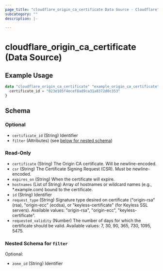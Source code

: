 ```yaml
---
page_title: "cloudflare_origin_ca_certificate Data Source - Cloudflare"
subcategory: ""
description: |-
  
---
```


# cloudflare_origin_ca_certificate (Data Source)



## Example Usage

```terraform
data "cloudflare_origin_ca_certificate" "example_origin_ca_certificate" {
  certificate_id = "023e105f4ecef8ad9ca31a8372d0c353"
}
```

<!-- schema generated by tfplugindocs -->
## Schema

### Optional

- `certificate_id` (String) Identifier
- `filter` (Attributes) (see [below for nested schema](#nestedatt--filter))

### Read-Only

- `certificate` (String) The Origin CA certificate. Will be newline-encoded.
- `csr` (String) The Certificate Signing Request (CSR). Must be newline-encoded.
- `expires_on` (String) When the certificate will expire.
- `hostnames` (List of String) Array of hostnames or wildcard names (e.g., *.example.com) bound to the certificate.
- `id` (String) Identifier
- `request_type` (String) Signature type desired on certificate ("origin-rsa" (rsa), "origin-ecc" (ecdsa), or "keyless-certificate" (for Keyless SSL servers).
Available values: "origin-rsa", "origin-ecc", "keyless-certificate".
- `requested_validity` (Number) The number of days for which the certificate should be valid.
Available values: 7, 30, 90, 365, 730, 1095, 5475.

<a id="nestedatt--filter"></a>
### Nested Schema for `filter`

Optional:

- `zone_id` (String) Identifier


